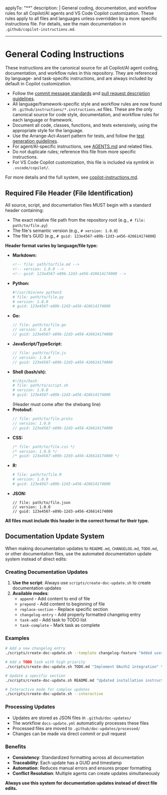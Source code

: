 ## <!-- file: .github/instructions/general-coding.instructions.md -->

applyTo: "\*\*"
description: |
General coding, documentation, and workflow rules for all Copilot/AI agents and VS Code Copilot customization. These rules apply to all files and languages unless overridden by a more specific instructions file. For details, see the main documentation in `.github/copilot-instructions.md`.

---

# General Coding Instructions

These instructions are the canonical source for all Copilot/AI agent coding, documentation, and workflow rules in this repository. They are referenced by language- and task-specific instructions, and are always included by default in Copilot customization.

- Follow the [commit message standards](../commit-messages.md) and [pull request description guidelines](../pull-request-descriptions.md).
- All language/framework-specific style and workflow rules are now found in `.github/instructions/*.instructions.md` files. These are the only canonical source for code style, documentation, and workflow rules for each language or framework.
- Document all code, classes, functions, and tests extensively, using the appropriate style for the language.
- Use the Arrange-Act-Assert pattern for tests, and follow the [test generation guidelines](../test-generation.md).
- For agent/AI-specific instructions, see [AGENTS.md](../AGENTS.md) and related files.
- Do not duplicate rules; reference this file from more specific instructions.
- For VS Code Copilot customization, this file is included via symlink in `.vscode/copilot/`.

For more details and the full system, see [copilot-instructions.md](../copilot-instructions.md).

## Required File Header (File Identification)

All source, script, and documentation files MUST begin with a standard header containing:

- The exact relative file path from the repository root (e.g., `# file: path/to/file.py`)
- The file's semantic version (e.g., `# version: 1.0.0`)
- The file's GUID (e.g., `# guid: 123e4567-e89b-12d3-a456-426614174000`)

**Header format varies by language/file type:**

- **Markdown:**
  ```markdown
  <!-- file: path/to/file.md -->
  <!-- version: 1.0.0 -->
  <!-- guid: 123e4567-e89b-12d3-a456-426614174000 -->
  ```
- **Python:**
  ```python
  #!/usr/bin/env python3
  # file: path/to/file.py
  # version: 1.0.0
  # guid: 123e4567-e89b-12d3-a456-426614174000
  ```
- **Go:**
  ```go
  // file: path/to/file.go
  // version: 1.0.0
  // guid: 123e4567-e89b-12d3-a456-426614174000
  ```
- **JavaScript/TypeScript:**
  ```js
  // file: path/to/file.js
  // version: 1.0.0
  // guid: 123e4567-e89b-12d3-a456-426614174000
  ```
- **Shell (bash/sh):**
  ```bash
  #!/bin/bash
  # file: path/to/script.sh
  # version: 1.0.0
  # guid: 123e4567-e89b-12d3-a456-426614174000
  ```
  (Header must come after the shebang line)
- **Protobuf:**
  ```protobuf
  // file: path/to/file.proto
  // version: 1.0.0
  // guid: 123e4567-e89b-12d3-a456-426614174000
  ```
- **CSS:**
  ```css
  /* file: path/to/file.css */
  /* version: 1.0.0 */
  /* guid: 123e4567-e89b-12d3-a456-426614174000 */
  ```
- **R:**
  ```r
  # file: path/to/file.R
  # version: 1.0.0
  # guid: 123e4567-e89b-12d3-a456-426614174000
  ```
- **JSON:**
  ```jsonc
  // file: path/to/file.json
  // version: 1.0.0
  // guid: 123e4567-e89b-12d3-a456-426614174000
  ```

**All files must include this header in the correct format for their type.**

## Documentation Update System

When making documentation updates to `README.md`, `CHANGELOG.md`, `TODO.md`, or other documentation files, use the automated documentation update system instead of direct edits:

### Creating Documentation Updates

1. **Use the script**: Always use `scripts/create-doc-update.sh` to create documentation updates
2. **Available modes**: 
   - `append` - Add content to end of file
   - `prepend` - Add content to beginning of file
   - `replace-section` - Replace specific section
   - `changelog-entry` - Add properly formatted changelog entry
   - `task-add` - Add task to TODO list
   - `task-complete` - Mark task as complete

### Examples

```bash
# Add a new changelog entry
./scripts/create-doc-update.sh --template changelog-feature "Added user authentication system"

# Add a TODO task with high priority
./scripts/create-doc-update.sh TODO.md "Implement OAuth2 integration" task-add --priority HIGH

# Update a specific section
./scripts/create-doc-update.sh README.md "Updated installation instructions" replace-section --section "Installation"

# Interactive mode for complex updates
./scripts/create-doc-update.sh --interactive
```

### Processing Updates

- Updates are stored as JSON files in `.github/doc-updates/`
- The workflow `docs-update.yml` automatically processes these files
- Processed files are moved to `.github/doc-updates/processed/`
- Changes can be made via direct commit or pull request

### Benefits

- **Consistency**: Standardized formatting across all documentation
- **Traceability**: Each update has a GUID and timestamp
- **Automation**: Reduces manual errors and ensures proper formatting
- **Conflict Resolution**: Multiple agents can create updates simultaneously

**Always use this system for documentation updates instead of direct file edits.**
